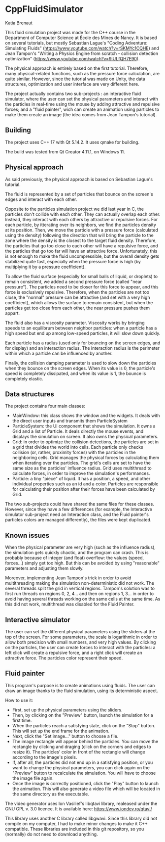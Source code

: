 # CppFluidSimulator
Katia Brenaut

This fluid simulation project was made for the C++ course in the Department of Computer Science at École des Mines de Nancy.
It is based on several tutorials, but mostly Sebastian Lague's "Coding Adventure: Simulating Fluids" (https://www.youtube.com/watch?v=rSKMYc1CQHE) and Jean Tampon's "Writing a Physics Engine from scratch - collision detection optimization" (https://www.youtube.com/watch?v=9IULfQH7E90).

The physical approach is entirely based on the first tutorial. Therefore, many physical-related functions, such as the pressure force calculation, are quite similar. However, since the tutorial was made on Unity, the data structures, optimization and user interface are very different here.

The project actually contains two sub-projects : an interactive fluid simulator, where the user can set the physical parameters and interact with the particles in real-time using the mouse by adding attractive and repulsive forces; and a "fluid painter", wich can create an animation using particles to make them create an image (the idea comes from Jean Tampon's tutorial).

## Building
The project uses C++ 17 with Qt 5.14.2. It uses qmake for building.

The build was tested from Qt Creator 4.11.1, on Windows 11.

## Physical approach
As said previously, the physical approach is based on Sebastian Lague's tutorial.

The fluid is represented by a set of particles that bounce on the screen's edges and interact with each other.

Opposite to the particles simulation project we did last year in C, the particles don't collide with each other. They can actually overlap each other. Instead, they interact with each others by attractive or repulsive forces. For each particle, by itterating over its neighbors, we find the particles density at its position. Then, we move the particle with a pressure force (calculated using the density) following the direction that will bring the particle to the zone where the density is the closest to the target fluid density. Therefore, the particles that go too close to each other will have a repulsive force, and the particles that go too far will have an attractive force. Unfortunately, this is not enough to make the fluid uncompressible, but the overall density gets stabilized quite fast, especially when the pressure force is high (by multiplying it by a pressure coefficient).

To allow the fluid surface (especially for small balls of liquid, or droplets) to remain consistent, we added a second pressure force (called "near pressure"). The particles need to be closer for this force to appear, and this force is exclusively repulsive. Therefore, when the particles are not too close, the "normal" pressure can be attractive (and set with a very high coefficient), which allows the surface to remain consistent, but when the particles get too close from each other, the near pressure pushes them appart.

The fluid also has a viscosity parameter. Viscosity works by bringing speeds to an equilibrum between neighbor particles: when a particle has a high speed but end up among low-speed particles, it will slow down quickly.

Each particle has a radius (used only for bouncing on the screen edges, and for display) and an interaction radius. The interaction radius is the perimeter within which a particle can be influenced by another.

Finally, the collision damping parameter is used to slow down the particles when they bounce on the screen edges. When its value is 0, the particle's speed is completely dissipated, and when its value is 1, the bounce is completely elastic.

## Data structures
The project contains four main classes:
- MainWindow: this class shows the window and the widgets. It deals with the direct user inputs and transmits them ParticleSystem
- ParticleSystem: the UI component that shows the simulation. It owns a Grid and a list of Particle. It deals directly the mouse events, and displays the simulation on screen. It also owns the physical parameters.
- Grid: in order to optimize the collision detections, the particles are set in a grid that divides the world into cells. Each particle only checks collision (or, rather, proximity forces) with the particles in the neighboring cells. Grid manages the physical forces by calculating them when iterating over the particles. The grid's cells are set to have the same size as the particles' influence radius. Grid uses multithread to calculate forces, in order to improve the simulation's performances.
- Particle: a tiny "piece" of liquid. It has a position, a speed, and other individual properties such as an id and a color. Particles are responsible for calculating their position after their forces have been calculated by Grid.

The two sub-projects could have shared the same files for these classes. However, since they have a few differences (for example, the Interactive simulator sub-project need an Interaction class, and the Fluid painter's particles colors are managed differently), the files were kept duplicated.

## Known issues
When the physical parameter are very high (such as the influence radius), the simulation gets quickly chaotic, and the program can crash. This is probably because of integer (and float) overflow: the values (speed, forces...) simply get too high. But this can be avoided by using "reasonable" parameters and adjusting them slowly.

Moreover, implementing Jean Tampon's trick in order to avoid multithreading making the simulation non-deterministic did not work. The several threads split the grid in vertical regions. Tampon's solution was to first run threads on regions 0, 2, 4... and then on regions 1, 3... in order to avoid having several threads working on the same cells at the same time. As this did not work, multithread was disabled for the Fluid Painter.

## Interactive simulator
The user can set the different physical parameters using the sliders at the top of the screen. For some parameters, the scale is logarithmic in order to allow both precision with small numbers, and very high values. By clicking on the particles, the user can create forces to interact with the particles: a left click will create a repulsive force, and a right click will create an attractive force. The particles color represent their speed.

## Fluid painter
This program's purpose is to create animations using fluids. The user can draw an image thanks to the fluid simulation, using its deterministic aspect.

How to use it:
- First, set up the physical parameters using the sliders.
- Then, by clicking on the "Preview" button, launch the simulation for a first time.
- When the particles reach a satisfying state, click on the "Stop" button. This will set up the end frame for the animation.
- Next, click the "Set image..." button to choose a file.
- The image rectangle will appear behind the particles. You can move the rectangle by clicking and draging (click on the corners and edges to resize it). The particles' color in front of the rectangle will change according to the image's pixels.
- If, after all, the particles did not end up in a satisfying position, or you want to change the physical parameters, you can click again on the "Preview" button to recalculate the simulation. You will have to choose the image file again.
- Once the image is correctly positioned, click the "Play" button to launch the animation. This will also generate a video file which will be located in the same directory as the executable.

The video generator uses Ion Vasilief's libqtavi library, realeased under the GNU GPL v. 3.0 licence. It is available here: https://www.iondev.ro/qtavi/

This library uses another C library called libgwavi. Since this library did not compile on my computer, I had to make minor changes to make it C++ compatible. These libraries are included in this git repository, so you (normally) do not need to download anything.
